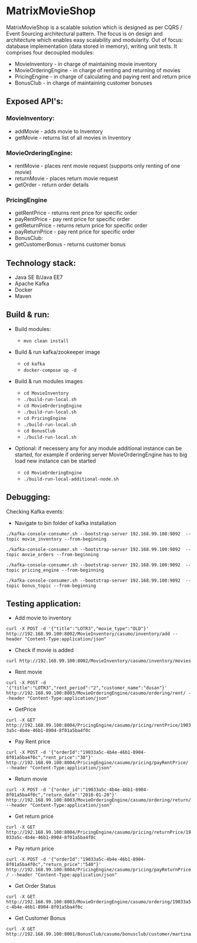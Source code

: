 # MatrixMovieShop

MatrixMovieShop is a scalable solution which is designed as per CQRS / Event Sourcing architectural pattern.
The focus is on design and architecture which enables easy scalability and modularity.
Out of focus: database implementation (data stored in memory), writing unit tests.
It comprises four decoupled modules:
- MovieInventory - in charge of maintaining movie inventory
- MovieOrderingEngine -  in charge of renting and returning of movies
- PricingEngine - in charge of calculating and paying rent and return price
- BonusClub - in charge of maintaining customer bonuses

## Exposed API's:

### MovieInventory:
- addMovie - adds movie to Inventory
- getMovie - returns list of all movies in Inventory

### MovieOrderingEngine:
- rentMovie - places rent movie request (supports only renting of one movie)
- returnMovie - places return movie request
- getOrder - return order details

### PricingEngine
- getRentPrice - returns rent price for specific order
- payRentPrice - pay rent price for specific order
- getReturnPrice - returns return price for specific order
-  payReturnPrice - pay rent price for specific order
- BonusClub:
- getCustomerBonus - returns customer bonus

## Technology stack:
- Java SE 8/Java EE7
- Apache Kafka
- Docker
- Maven

## Build & run:
- Build modules:
    - `mvn clean install`
- Build & run kafka/zookeeper image
    - `cd kafka`
    - `docker-compose up -d`

- Build & run modules images
    - `cd MovieInventory`
    - `./build-run-local.sh`
    - `cd MovieOrderingEngine`
    - `./build-run-local.sh`
    - `cd PricingEngine`
    - `./build-run-local.sh`
    - `cd BonusClub`
    - `./build-run-local.sh`
- Optional: if necessery any for any module additional instance can be started, for example if ordering server MovieOrderingEngine has to big load new instance can be started
    - `cd MovieOrderingEngine`
    - `./build-run-local-additional-node.sh`

## Debugging:

Checking Kafka events:
- Navigate to bin folder of kafka installation

`./kafka-console-consumer.sh --bootstrap-server 192.168.99.100:9092  --topic movie_inventory --from-beginning`

`./kafka-console-consumer.sh --bootstrap-server 192.168.99.100:9092  --topic movie_orders --from-beginning`

`./kafka-console-consumer.sh --bootstrap-server 192.168.99.100:9092  --topic pricing_engine --from-beginning`

`./kafka-console-consumer.sh --bootstrap-server 192.168.99.100:9092  --topic bonus_topic --from-beginning`

## Testing application:

- Add movie to inventory

`curl -X POST -d '{"title":"LOTR3","movie_type":"OLD"}' http://192.168.99.100:8002/MovieInventory/casumo/inventory/add --header "Content-Type:application/json"`

- Check if movie is added

`curl http://192.168.99.100:8002/MovieInventory/casumo/inventory/movies`

- Rent movie

`curl -X POST -d '{"title":"LOTR3","rent_period":"2","customer_name":"dusan"}' http://192.168.99.100:8003/MovieOrderingEngine/casumo/ordering/rent/ --header "Content-Type:application/json"`

- GetPrice

`curl -X GET http://192.168.99.100:8004/PricingEngine/casumo/pricing/rentPrice/19033a5c-4b4e-46b1-8904-8f01a5ba4f0c`

- Pay Rent price

`curl -X POST -d '{"orderId":"19033a5c-4b4e-46b1-8904-8f01a5ba4f0c","rent_price":"30"}' http://192.168.99.100:8004/PricingEngine/casumo/pricing/payRentPrice/ --header "Content-Type:application/json"`

- Return movie

`curl -X POST -d '{"order_id":"19033a5c-4b4e-46b1-8904-8f01a5ba4f0c","return_date":"2018-01-20"}' http://192.168.99.100:8003/MovieOrderingEngine/casumo/ordering/return/ --header "Content-Type:application/json"`

- Get return price

`curl -X GET http://192.168.99.100:8004/PricingEngine/casumo/pricing/returnPrice/19033a5c-4b4e-46b1-8904-8f01a5ba4f0c`

- Pay return price

`curl -X POST -d '{"orderId":"19033a5c-4b4e-46b1-8904-8f01a5ba4f0c","return_price":"540"}' http://192.168.99.100:8004/PricingEngine/casumo/pricing/payReturnPrice/ --header "Content-Type:application/json"`

- Get Order Status

`curl -X GET http://192.168.99.100:8003/MovieOrderingEngine/casumo/ordering/19033a5c-4b4e-46b1-8904-8f01a5ba4f0c`

- Get Customer Bonus

`curl -X GET http://192.168.99.100:8001/BonusClub/casumo/bonusclub/customer/martina`
